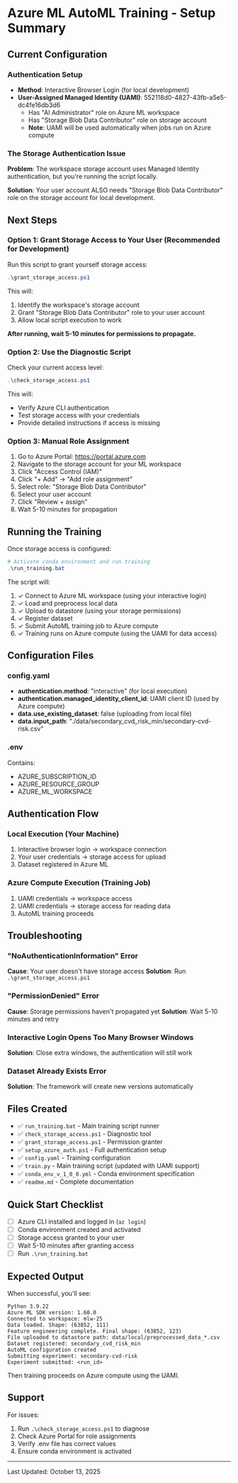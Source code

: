 # Azure ML AutoML Training - Setup Summary

## Current Configuration

### Authentication Setup
- **Method**: Interactive Browser Login (for local development)
- **User-Assigned Managed Identity (UAMI)**: 552118d0-4827-43fb-a5e5-dc4fe16db3d6
  - Has "AI Administrator" role on Azure ML workspace
  - Has "Storage Blob Data Contributor" role on storage account
  - **Note**: UAMI will be used automatically when jobs run on Azure compute

### The Storage Authentication Issue

**Problem**: The workspace storage account uses Managed Identity authentication, but you're running the script locally.

**Solution**: Your user account ALSO needs "Storage Blob Data Contributor" role on the storage account for local development.

## Next Steps

### Option 1: Grant Storage Access to Your User (Recommended for Development)

Run this script to grant yourself storage access:
```powershell
.\grant_storage_access.ps1
```

This will:
1. Identify the workspace's storage account
2. Grant "Storage Blob Data Contributor" role to your user account
3. Allow local script execution to work

**After running, wait 5-10 minutes for permissions to propagate.**

### Option 2: Use the Diagnostic Script

Check your current access level:
```powershell
.\check_storage_access.ps1
```

This will:
- Verify Azure CLI authentication
- Test storage access with your credentials
- Provide detailed instructions if access is missing

### Option 3: Manual Role Assignment

1. Go to Azure Portal: https://portal.azure.com
2. Navigate to the storage account for your ML workspace
3. Click "Access Control (IAM)"
4. Click "+ Add" → "Add role assignment"
5. Select role: "Storage Blob Data Contributor"
6. Select your user account
7. Click "Review + assign"
8. Wait 5-10 minutes for propagation

## Running the Training

Once storage access is configured:

```powershell
# Activate conda environment and run training
.\run_training.bat
```

The script will:
1. ✓ Connect to Azure ML workspace (using your interactive login)
2. ✓ Load and preprocess local data
3. ✓ Upload to datastore (using your storage permissions)
4. ✓ Register dataset
5. ✓ Submit AutoML training job to Azure compute
6. ✓ Training runs on Azure compute (using the UAMI for data access)

## Configuration Files

### config.yaml
- **authentication.method**: "interactive" (for local execution)
- **authentication.managed_identity_client_id**: UAMI client ID (used by Azure compute)
- **data.use_existing_dataset**: false (uploading from local file)
- **data.input_path**: "./data/secondary_cvd_risk_min/secondary-cvd-risk.csv"

### .env
Contains:
- AZURE_SUBSCRIPTION_ID
- AZURE_RESOURCE_GROUP  
- AZURE_ML_WORKSPACE

## Authentication Flow

### Local Execution (Your Machine)
1. Interactive browser login → workspace connection
2. Your user credentials → storage access for upload
3. Dataset registered in Azure ML

### Azure Compute Execution (Training Job)
1. UAMI credentials → workspace access
2. UAMI credentials → storage access for reading data
3. AutoML training proceeds

## Troubleshooting

### "NoAuthenticationInformation" Error
**Cause**: Your user doesn't have storage access
**Solution**: Run `.\grant_storage_access.ps1`

### "PermissionDenied" Error
**Cause**: Storage permissions haven't propagated yet
**Solution**: Wait 5-10 minutes and retry

### Interactive Login Opens Too Many Browser Windows
**Solution**: Close extra windows, the authentication will still work

### Dataset Already Exists Error
**Solution**: The framework will create new versions automatically

## Files Created

- ✅ `run_training.bat` - Main training script runner
- ✅ `check_storage_access.ps1` - Diagnostic tool
- ✅ `grant_storage_access.ps1` - Permission granter
- ✅ `setup_azure_auth.ps1` - Full authentication setup
- ✅ `config.yaml` - Training configuration
- ✅ `train.py` - Main training script (updated with UAMI support)
- ✅ `conda_env_v_1_0_0.yml` - Conda environment specification
- ✅ `readme.md` - Complete documentation

## Quick Start Checklist

- [ ] Azure CLI installed and logged in (`az login`)
- [ ] Conda environment created and activated
- [ ] Storage access granted to your user
- [ ] Wait 5-10 minutes after granting access
- [ ] Run `.\run_training.bat`

## Expected Output

When successful, you'll see:
```
Python 3.9.22
Azure ML SDK version: 1.60.0
Connected to workspace: mlw-25
Data loaded. Shape: (63852, 111)
Feature engineering complete. Final shape: (63852, 123)
File uploaded to datastore path: data/local/preprocessed_data_*.csv
Dataset registered: secondary_cvd_risk_min
AutoML configuration created
Submitting experiment: secondary-cvd-risk
Experiment submitted: <run_id>
```

Then training proceeds on Azure compute using the UAMI.

## Support

For issues:
1. Run `.\check_storage_access.ps1` to diagnose
2. Check Azure Portal for role assignments
3. Verify .env file has correct values
4. Ensure conda environment is activated

---
Last Updated: October 13, 2025
